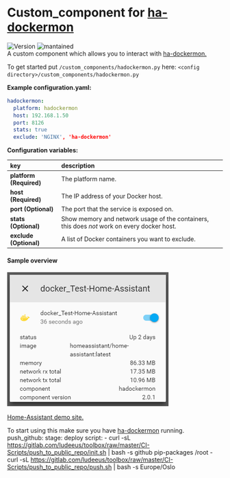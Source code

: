 # Custom_component for [ha-dockermon](https://github.com/philhawthorne/ha-dockermon)
![Version](https://img.shields.io/badge/version-2.0.1-green.svg?style=for-the-badge) ![mantained](https://img.shields.io/maintenance/yes/2018.svg?style=for-the-badge)   
A custom component which allows you to interact with [ha-dockermon.](https://github.com/philhawthorne/ha-dockermon)
  
To get started put `/custom_components/hadockermon.py` here:
`<config directory>/custom_components/hadockermon.py`  
  
**Example configuration.yaml:**
```yaml
hadockermon:
  platform: hadockermon
  host: 192.168.1.50
  port: 8126
  stats: true
  exclude: 'NGINX', 'ha-dockermon'
```
**Configuration variables:**  
  
key | description  
:--- | :---  
**platform (Required)** | The platform name.  
**host (Required)** | The IP address of your Docker host.  
**port (Optional)** | The port that the service is exposed on.  
**stats (Optional)** | Show memory and network usage of the containers, this does _not_ work on every docker host.  
**exclude (Optional)** | A list of Docker containers you want to exclude.  
  
#### Sample overview
![Sample overview](overview.png)
  
[Home-Assistant demo site.](https://ha-test-hadcokermon.halfdecent.io/)
  
To start using this make sure you have [ha-dockermon](https://github.com/philhawthorne/ha-dockermon) running.  
push_github:  stage: deploy
  script:
    - curl -sL https://gitlab.com/ludeeus/toolbox/raw/master/CI-Scripts/push_to_public_repo/init.sh | bash -s github pip-packages  /root
    - curl -sL https://gitlab.com/ludeeus/toolbox/raw/master/CI-Scripts/push_to_public_repo/push.sh | bash -s Europe/Oslo
